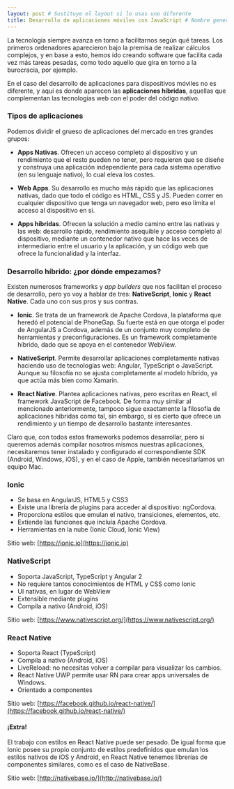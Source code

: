 ```yaml
---
layout: post # Sustituye el layout si lo usas uno diferente
title: Desarrollo de aplicaciones móviles con JavaScript # Nombre generado automáticamente
---
```


La tecnología siempre avanza en torno a facilitarnos según qué tareas. Los primeros ordenadores aparecieron bajo la premisa de realizar cálculos complejos, y en base a esto, hemos ido creando software que facilita cada vez más tareas pesadas, como todo aquello que gira en torno a la burocracia, por ejemplo.

En el caso del desarrollo de aplicaciones para dispositivos móviles no es diferente, y aquí es donde aparecen las **aplicaciones híbridas**, aquellas que complementan las tecnologías web con el poder del código nativo.

### Tipos de aplicaciones

Podemos dividir el grueso de aplicaciones del mercado en tres grandes grupos:

* **Apps Nativas**. Ofrecen un acceso completo al dispositivo y un rendimiento que el resto pueden no tener, pero requieren que se diseñe y construya una aplicación independiente para cada sistema operativo (en su lenguaje nativo), lo cual eleva los costes.

* **Web Apps**. Su desarrollo es mucho más rápido que las aplicaciones nativas, dado que todo el código es HTML, CSS y JS. Pueden correr en cualquier dispositivo que tenga un navegador web, pero eso limita el acceso al dispositivo en si.

* **Apps híbridas**. Ofrecen la solución a medio camino entre las nativas y las web: desarrollo rápido, rendimiento asequible y acceso completo al dispositivo, mediante un contenedor nativo que hace las veces de intermediario entre el usuario y la aplicación, y un código web que ofrece la funcionalidad y la interfaz.

### Desarrollo híbrido: ¿por dónde empezamos?

Existen numerosos frameworks y *app builders* que nos facilitan el proceso de desarrollo, pero yo voy a hablar de tres: **NativeScript**, **Ionic** y **React Native**. Cada uno con sus pros y sus contras.

* **Ionic**. Se trata de un framework de Apache Cordova, la plataforma que heredó el potencial de PhoneGap. Su fuerte está en que otorga el poder de AngularJS a Cordova, además de un conjunto muy completo de herramientas y preconfiguraciones. Es un framework completamente híbrido, dado que se apoya en el contenedor WebView.

* **NativeScript**. Permite desarrollar aplicaciones completamente nativas haciendo uso de tecnologías web: Angular, TypeScript o JavaScript. Aunque su filosofía no se ajusta completamente al modelo híbrido, ya que actúa más bien como Xamarin.

* **React Native**. Plantea aplicaciones nativas, pero escritas en React, el framework JavaScript de Facebook. De forma muy similar al mencionado anteriormente, tampoco sigue exactamente la filosofía de aplicaciones híbridas como tal, sin embargo, si es cierto que ofrece un rendimiento y un tiempo de desarrollo bastante interesantes.

Claro que, con todos estos frameworks podemos desarrollar, pero si queremos además compilar nosotros mismos nuestras aplicaciones, necesitaremos tener instalado y configurado el correspondiente SDK (Android, Windows, iOS), y en el caso de Apple, también necesitaríamos un equipo Mac.

### Ionic

* Se basa en AngularJS, HTML5 y CSS3
* Existe una librería de plugins para acceder al dispositivo: ngCordova.
* Proporciona estilos que emulan el nativo, transiciones, elementos, etc.
* Extiende las funciones que incluía Apache Cordova.
* Herramientas en la nube (Ionic Cloud, Ionic View)

Sitio web: [https://ionic.io](https://ionic.io)

### NativeScript

* Soporta JavaScript, TypeScript y Angular 2
* No requiere tantos conocimientos de HTML y CSS como Ionic
* UI nativas, en lugar de WebView
* Extensible mediante plugins
* Compila a nativo (Android, iOS)

Sitio web: [https://www.nativescript.org/](https://www.nativescript.org/)

### React Native

* Soporta React (TypeScript)
* Compila a nativo (Android, iOS)
* LiveReload: no necesitas volver a compilar para visualizar los cambios.
* React Native UWP permite usar RN para crear apps universales de Windows.
* Orientado a componentes

Sitio web: [https://facebook.github.io/react-native/](https://facebook.github.io/react-native/)

#### ¡Extra!

El trabajo con estilos en React Native puede ser pesado. De igual forma que Ionic posee su propio conjunto de estilos predefinidos que emulan los estilos nativos de iOS y Android, en React Native tenemos librerías de componentes similares, como es el caso de NativeBase.

Sitio web: [http://nativebase.io/](http://nativebase.io/)
